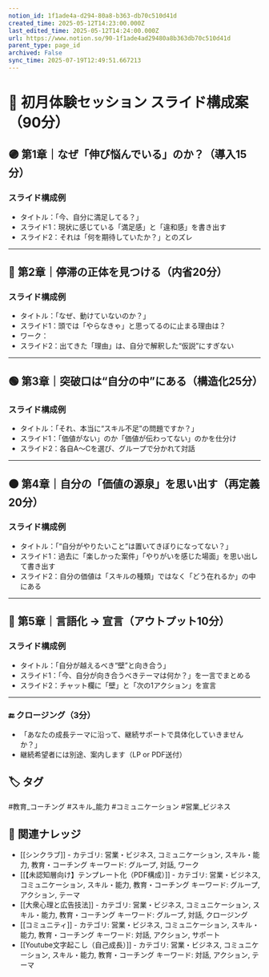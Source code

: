 ```yaml
---
notion_id: 1f1ade4a-d294-80a8-b363-db70c510d41d
created_time: 2025-05-12T14:23:00.000Z
last_edited_time: 2025-05-12T14:24:00.000Z
url: https://www.notion.so/90-1f1ade4ad29480a8b363db70c510d41d
parent_type: page_id
archived: False
sync_time: 2025-07-19T12:49:51.667213
---
```


# 🎯 初月体験セッション スライド構成案（90分）

## 🟣 第1章｜なぜ「伸び悩んでいる」のか？（導入15分）
### スライド構成例
- タイトル：「今、自分に満足してる？」
- スライド1：現状に感じている「満足感」と「違和感」を書き出す
- スライド2：それは「何を期待していたか？」とのズレ
---
## 🔵 第2章｜停滞の正体を見つける（内省20分）
### スライド構成例
- タイトル：「なぜ、動けていないのか？」
- スライド1：頭では「やらなきゃ」と思ってるのに止まる理由は？
- ワーク：
- スライド2：出てきた「理由」は、自分で解釈した“仮説”にすぎない
---
## 🟢 第3章｜突破口は“自分の中”にある（構造化25分）
### スライド構成例
- タイトル：「それ、本当に“スキル不足”の問題ですか？」
- スライド1：「価値がない」のか「価値が伝わってない」のかを仕分け
- スライド2：各自A〜Cを選び、グループで分かれて対話
---
## 🟠 第4章｜自分の「価値の源泉」を思い出す（再定義20分）
### スライド構成例
- タイトル：「“自分がやりたいこと”は置いてきぼりになってない？」
- スライド1：過去に「楽しかった案件」「やりがいを感じた場面」を思い出して書き出す
- スライド2：自分の価値は「スキルの種類」ではなく「どう在れるか」の中にある
---
## 🔴 第5章｜言語化 → 宣言（アウトプット10分）
### スライド構成例
- タイトル：「自分が越えるべき“壁”と向き合う」
- スライド1：「今、自分が向き合うべきテーマは何か？」を一言でまとめる
- スライド2：チャット欄に「壁」と「次の1アクション」を宣言
---
### 🔚 クロージング（3分）
- 「あなたの成長テーマに沿って、継続サポートで具体化していきませんか？」
- 継続希望者には別途、案内します（LP or PDF送付）

## 🏷️ タグ
#教育_コーチング #スキル_能力 #コミュニケーション #営業_ビジネス

## 🔗 関連ナレッジ
- [[シンクラブ]] - カテゴリ: 営業・ビジネス, コミュニケーション, スキル・能力, 教育・コーチング キーワード: グループ, 対話, ワーク
- [[【未認知層向け】テンプレート化（PDF構成）]] - カテゴリ: 営業・ビジネス, コミュニケーション, スキル・能力, 教育・コーチング キーワード: グループ, アクション, テーマ
- [[大衆心理と広告技法]] - カテゴリ: 営業・ビジネス, コミュニケーション, スキル・能力, 教育・コーチング キーワード: グループ, 対話, クロージング
- [[コミュニティ]] - カテゴリ: 営業・ビジネス, コミュニケーション, スキル・能力, 教育・コーチング キーワード: 対話, アクション, サポート
- [[Youtube文字起こし（自己成長）]] - カテゴリ: 営業・ビジネス, コミュニケーション, スキル・能力, 教育・コーチング キーワード: 対話, アクション, テーマ
